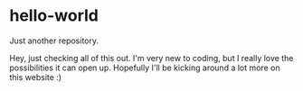 # hello-world
Just another repository.

Hey, just checking all of this out. I'm very new to coding, but I really love the possibilities it can open up. Hopefully I'll be kicking around a lot more on this website :)
